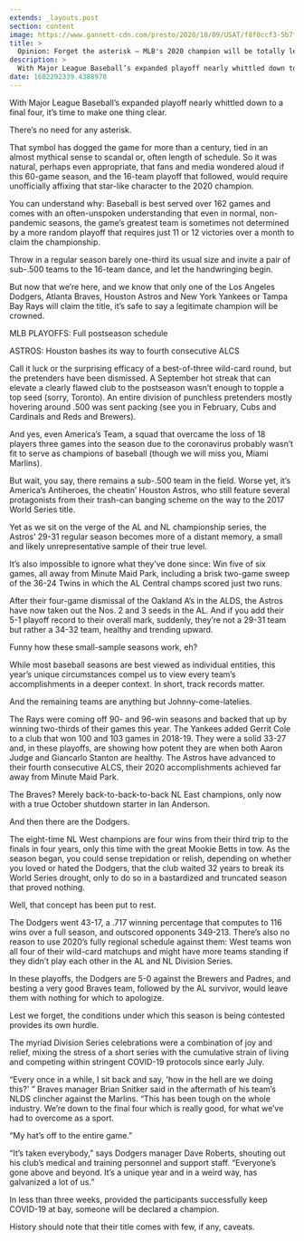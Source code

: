 ```yaml
--- 
extends: _layouts.post 
section: content 
image: https://www.gannett-cdn.com/presto/2020/10/09/USAT/f8f0ccf3-5b7f-4189-854c-ffb8e46ccfb2-USATSI_15036593.jpg?crop=2431,1367,x275,y198&width=2431&height=1367&format=pjpg&auto=webp 
title: > 
  Opinion: Forget the asterisk – MLB's 2020 champion will be totally legitimate 
description: > 
  With Major League Baseball’s expanded playoff nearly whittled down to a final four, it’s time to make one thing clear.The Rays were coming off 90- and 96-win seasons and backed that up by winning two-thirds of their games this year.The Astros have advanced to their fourth consecutive ALCS, their 2020 accomplishments achieved far away from Minute Maid Park.Lest we forget, the conditions under which this season is being contested provides its own hurdle.We’re down to the final four which is really good, for what we’ve had to overcome as a sport. 
date: 1602292339.4388978 
--- 
```

With Major League Baseball’s expanded playoff nearly whittled down to a final four, it’s time to make one thing clear.

There’s no need for any asterisk.

That symbol has dogged the game for more than a century, tied in an almost mythical sense to scandal or, often length of schedule. So it was natural, perhaps even appropriate, that fans and media wondered aloud if this 60-game season, and the 16-team playoff that followed, would require unofficially affixing that star-like character to the 2020 champion.

You can understand why: Baseball is best served over 162 games and comes with an often-unspoken understanding that even in normal, non-pandemic seasons, the game’s greatest team is sometimes not determined by a more random playoff that requires just 11 or 12 victories over a month to claim the championship.

Throw in a regular season barely one-third its usual size and invite a pair of sub-.500 teams to the 16-team dance, and let the handwringing begin.

But now that we’re here, and we know that only one of the Los Angeles Dodgers, Atlanta Braves, Houston Astros and New York Yankees or Tampa Bay Rays will claim the title, it’s safe to say a legitimate champion will be crowned.

MLB PLAYOFFS: Full postseason schedule

ASTROS: Houston bashes its way to fourth consecutive ALCS

Call it luck or the surprising efficacy of a best-of-three wild-card round, but the pretenders have been dismissed. A September hot streak that can elevate a clearly flawed club to the postseason wasn’t enough to topple a top seed (sorry, Toronto). An entire division of punchless pretenders mostly hovering around .500 was sent packing (see you in February, Cubs and Cardinals and Reds and Brewers).

And yes, even America’s Team, a squad that overcame the loss of 18 players three games into the season due to the coronavirus probably wasn’t fit to serve as champions of baseball (though we will miss you, Miami Marlins).

But wait, you say, there remains a sub-.500 team in the field. Worse yet, it’s America’s Antiheroes, the cheatin’ Houston Astros, who still feature several protagonists from their trash-can banging scheme on the way to the 2017 World Series title.

Yet as we sit on the verge of the AL and NL championship series, the Astros’ 29-31 regular season becomes more of a distant memory, a small and likely unrepresentative sample of their true level.

It’s also impossible to ignore what they’ve done since: Win five of six games, all away from Minute Maid Park, including a brisk two-game sweep of the 36-24 Twins in which the AL Central champs scored just two runs.

After their four-game dismissal of the Oakland A’s in the ALDS, the Astros have now taken out the Nos. 2 and 3 seeds in the AL. And if you add their 5-1 playoff record to their overall mark, suddenly, they’re not a 29-31 team but rather a 34-32 team, healthy and trending upward.

Funny how these small-sample seasons work, eh?

While most baseball seasons are best viewed as individual entities, this year’s unique circumstances compel us to view every team’s accomplishments in a deeper context. In short, track records matter.

And the remaining teams are anything but Johnny-come-latelies.

The Rays were coming off 90- and 96-win seasons and backed that up by winning two-thirds of their games this year. The Yankees added Gerrit Cole to a club that won 100 and 103 games in 2018-19. They were a solid 33-27 and, in these playoffs, are showing how potent they are when both Aaron Judge and Giancarlo Stanton are healthy. The Astros have advanced to their fourth consecutive ALCS, their 2020 accomplishments achieved far away from Minute Maid Park.

The Braves? Merely back-to-back-to-back NL East champions, only now with a true October shutdown starter in Ian Anderson.

And then there are the Dodgers.

The eight-time NL West champions are four wins from their third trip to the finals in four years, only this time with the great Mookie Betts in tow. As the season began, you could sense trepidation or relish, depending on whether you loved or hated the Dodgers, that the club waited 32 years to break its World Series drought, only to do so in a bastardized and truncated season that proved nothing.

Well, that concept has been put to rest.

The Dodgers went 43-17, a .717 winning percentage that computes to 116 wins over a full season, and outscored opponents 349-213. There’s also no reason to use 2020’s fully regional schedule against them: West teams won all four of their wild-card matchups and might have more teams standing if they didn’t play each other in the AL and NL Division Series.

In these playoffs, the Dodgers are 5-0 against the Brewers and Padres, and besting a very good Braves team, followed by the AL survivor, would leave them with nothing for which to apologize.

Lest we forget, the conditions under which this season is being contested provides its own hurdle.

The myriad Division Series celebrations were a combination of joy and relief, mixing the stress of a short series with the cumulative strain of living and competing within stringent COVID-19 protocols since early July.

“Every once in a while, I sit back and say, 'how in the hell are we doing this?' ” Braves manager Brian Snitker said in the aftermath of his team’s NLDS clincher against the Marlins. “This has been tough on the whole industry. We’re down to the final four which is really good, for what we’ve had to overcome as a sport.

“My hat’s off to the entire game.”

“It’s taken everybody,” says Dodgers manager Dave Roberts, shouting out his club’s medical and training personnel and support staff. “Everyone’s gone above and beyond. It’s a unique year and in a weird way, has galvanized a lot of us.”

In less than three weeks, provided the participants successfully keep COVID-19 at bay, someone will be declared a champion.

History should note that their title comes with few, if any, caveats.